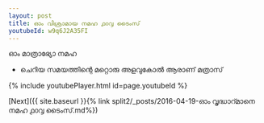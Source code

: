 ```yaml
---
layout: post
title: ഓം വിശ്രാമായ നമഹ ൧൦൮ ടൈംസ്
youtubeId: w9q6J2A35FI
---
```

 
 
 ഓം മാത്രാഭ്യോ നമഹ 
 
 -  ചെറിയ സമയത്തിന്റെ മറ്റൊരു അളവുകോൽ ആരാണ് മത്രാസ് 
 
  
 
  
 
 
 
 
 
 


{% include youtubePlayer.html id=page.youtubeId %}
 
[Next]({{ site.baseurl }}{% link  split2/_posts/2016-04-19-ഓം വൃദ്ധാറ്മാനെ നമഹ ൧൦൮ ടൈംസ്.md%})
 
